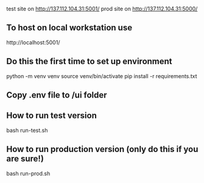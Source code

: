 test site on http://137.112.104.31:5001/
prod site on http://137.112.104.31:5000/

## To host on local workstation use
http://localhost:5001/

## Do this the first time to set up environment
python -m venv venv
source venv/bin/activate
pip install -r requirements.txt

## Copy .env file to /ui folder

## How to run test version
bash run-test.sh

## How to run production version (only do this if you are sure!)
bash run-prod.sh

